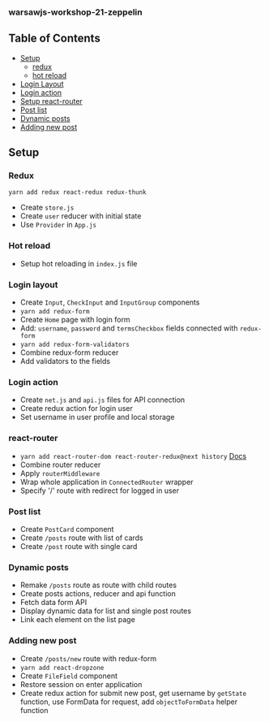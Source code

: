 ### warsawjs-workshop-21-zeppelin

## Table of Contents

- [Setup](#setup)
  - [redux](#redux)
  - [hot reload](#hot-reload)
- [Login Layout](#login-layout)
- [Login action](#login-aciton)
- [Setup react-router](#reat-router)
- [Post list](#post-list)
- [Dynamic posts](#dynamic-posts)
- [Adding new post](#adding-new-post)


## Setup
### Redux

`yarn add redux react-redux redux-thunk`
* Create `store.js`
* Create `user` reducer with initial state
* Use `Provider` in `App.js`

### Hot reload
* Setup hot reloading in `index.js` file

### Login layout
* Create `Input`, `CheckInput` and `InputGroup` components
* `yarn add redux-form`
* Create `Home` page with login form
* Add: `username`, `password` and `termsCheckbox` fields connected with `redux-form`
* `yarn add redux-form-validators`
* Combine redux-form reducer
* Add validators to the fields

### Login action
* Create `net.js` and `api.js` files for API connection
* Create redux action for login user
* Set username in user profile and local storage

### react-router
* `yarn add react-router-dom react-router-redux@next history` [Docs](https://github.com/reacttraining/react-router/tree/master/packages/react-router-redux)
* Combine router reducer
* Apply `routerMiddleware`
* Wrap whole application in `ConnectedRouter` wrapper
* Specify '/' route with redirect for logged in user

### Post list
* Create `PostCard` component
* Create `/posts` route with list of cards
* Create `/post` route with single card

### Dynamic posts
* Remake `/posts` route as route with child routes
* Create posts actions, reducer and api function
* Fetch data form API
* Display dynamic data for list and single post routes
* Link each element on the list page

### Adding new post
* Create `/posts/new` route with redux-form
* `yarn add react-dropzone`
* Create `FileField` component
* Restore session on enter application
* Create redux action for submit new post, get username by `getState` function, use FormData for request, add `objectToFormData` helper function
